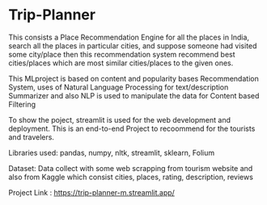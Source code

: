 # Trip-Planner
This consists a Place Recommendation Engine for all the places in India, search all the places in particular cities, and suppose someone had visited some city/place then this recommendation system recommend best cities/places which are most similar cities/places to the given ones.

This MLproject is based on content and popularity bases Recommendation System, uses of Natural Language Processing for text/description Summarizer and also NLP is used to manipulate the data for Content based Filtering

To show the poject, streamlit is used for the web development and deployment. This is an end-to-end Project to recoommend for the tourists and travelers.

Libraries used: pandas, numpy, nltk, streamlit, sklearn, Folium

Dataset: Data collect with some web scrapping from tourism website and also from Kaggle which consist cities, places, rating, description, reviews

Project Link : https://trip-planner-m.streamlit.app/
